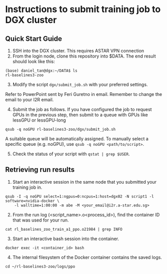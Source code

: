 # Instructions to submit training job to DGX cluster

## Quick Start Guide

1. SSH into the DGX cluster. This requires ASTAR VPN connection
2. From the login node, clone this repository into $DATA. The end result should look like this: 
```
(base) daniel_tan@dgx:~/DATA$ ls
rl-baselines3-zoo
```
3. Modify the script `dgx/submit_job.sh` with your preferred settings. 

Refer to PowerPoint sent by Feri Guretno in email. 
Remember to change the email to your I2R email. 

4. Submit the job as follows. If you have configured the job to request GPUs in the previous step,
then submit to a queue with GPUs like lessGPU or lessGPU-long
```
qsub -q noGPU rl-baselines3-zoo/dgx/submit_job.sh
```
A suitable queue will be automatically assigned. 
To manually select a specific queue (e.g. noGPU), use `qsub -q noGPU <path/to/script>`. 

5. Check the status of your script with `qstat | grep $USER`. 

## Retrieving run results

1. Start an interactive session in the same node that you submitted your training job in. 
```
qsub -I -q noGPU select=1:ngpus=0:ncpus=1:host=dgx02 -N script1 -l software=nvidia-docker \ 
    -l walltime=1:00:00 -m abe -M <your_email@i2r.a-star.edu.sg>
```
2. From the run log (<script_name>.o<process_id>), find the container ID that was used for your run. 
```
cat rl_baselines_zoo_train_a1_ppo.o21984 | grep INFO
```
3. Start an interactive bash session into the container. 
```
docker exec -it <container_id> bash
```
4. The internal filesystem of the Docker container contains the saved logs.
```
cd ~/rl-baselines3-zoo/logs/ppo
```


